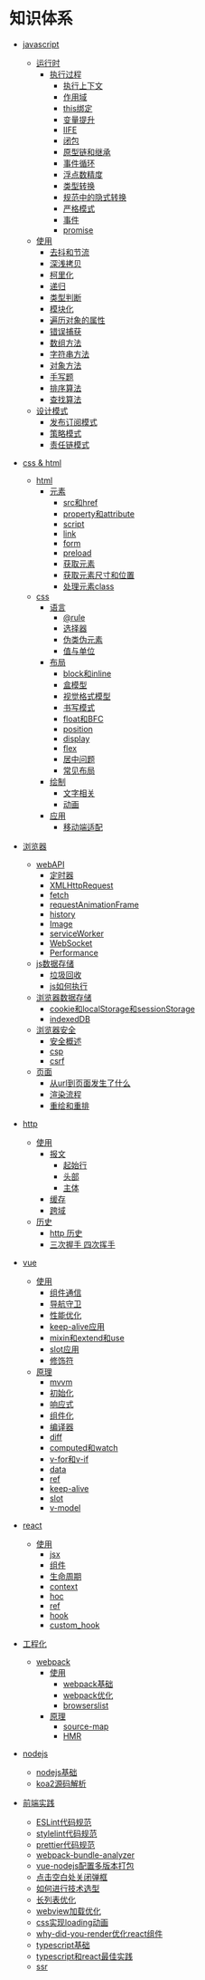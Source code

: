 # 知识体系

- [javascript]()
    - [运行时]()
        - [执行过程]()
            - [执行上下文](./js/execution_context.md)
            - [作用域](./js/scope.md)
            - [this绑定](./js/this.md)
            - [变量提升](./js/hoisting.md)
            - [IIFE](./js/IIFE.md)
            - [闭包](./js/closure.md)
            - [原型链和继承](./js/prototype.md)
            - [事件循环](./js/event_loop.md)
            - [浮点数精度](./js/float.md)
            - [类型转换](./js/conversion.md)
            - [规范中的隐式转换](./js/conversion_specification.md)
            - [严格模式](./js/strict_mode.md)
            - [事件](./js/event.md)
            - [promise](./js/promise.md)
    - [使用]()
        - [去抖和节流](./js/debounce_throttle.md)
        - [深浅拷贝](./js/clone.md)
        - [柯里化](./js/curry.md)
        - [递归](./js/recursion.md)
        - [类型判断](./js/type_check.md)
        - [模块化](./js/module.md)
        - [遍历对象的属性](./js/get_object_key.md)
        - [错误捕获](./js/try_catch.md)
        - [数组方法]()
        - [字符串方法]()
        - [对象方法]()
        - [手写题](./js/achieve_byself.md)
        - [排序算法](./js/sort.md)
        - [查找算法](./js/search.md)
    - [设计模式]()
        - [发布订阅模式](./js/publish_subscribe.md)
        - [策略模式](./js/strategy.md)
        - [责任链模式](./js/chain_of_responsibility.md)

- [css & html]()
    - [html]()
        - [元素]()
            - [src和href](./html_css/src_href.md)
            - [property和attribute](./html_css/property_attribute.md)
            - [script](./html_css/html_script.md)
            - [link](./html_css/html_link.md)
            - [form](./html_css/html_form.md)
            - [preload](./html_css/preload.md)
            - [获取元素](./html_css/get_element.md)
            - [获取元素尺寸和位置](./html_css/get_element_size.md)
            - [处理元素class](./html_css/handle_className.md)
    - [css]()
        - [语言]()
            - [@rule](./html_css/html_at_rule.md)
            - [选择器](./html_css/selectors.md)
            - [伪类伪元素](./html_css/pseudo.md)
            - [值与单位](./html_css/values_and_units.md)
        - [布局]()
            - [block和inline](./html_css/block_inline.md)
            - [盒模型](./html_css/box_model.md)
            - [视觉格式模型](./html_css/visual_formatting_model.md)
            - [书写模式](./html_css/writing_mode.md)
            - [float和BFC](./html_css/float_BFC.md)
            - [position](./html_css/position.md)
            - [display](./html_css/display.md)
            - [flex](./html_css/flex.md)
            - [居中问题](./html_css/in_the_middle.md)
            - [常见布局](./html_css/familiar_layout.md)
        - [绘制]()
            - [文字相关]()
            - [动画]()
        - [应用]()
            - [移动端适配](./html_css/mobile.md)

- [浏览器]()
    - [webAPI]()
        - [定时器](./browser/timer.md)
        - [XMLHttpRequest](./browser/XMLHttpRequest.md)
        - [fetch](./browser/fetch.md)
        - [requestAnimationFrame](./browser/requestAnimationFrame.md)
        - [history](./browser/history.md)
        - [Image](./browser/image.md)
        - [serviceWorker]()
        - [WebSocket]()
        - [Performance]()
    - [js数据存储]()
        - [垃圾回收](./browser/garbage_collection.md)
        - [js如何执行](./browser/js_how_to_run.md)
    - [浏览器数据存储]()
        - [cookie和localStorage和sessionStorage](./browser/cookie_storage.md)
        - [indexedDB]()
    - [浏览器安全]()
        - [安全概述](./browser/security.md)
        - [csp](./browser/csp.md)
        - [csrf](./browser/csrf.md)
    - [页面]()
        - [从url到页面发生了什么](./browser/url_to_page.md)
        - [渲染流程](./browser/browser_render_process.md )
        - [重绘和重排](./browser/repaint_reflow.md)

- [http]()
    - [使用]()
        - [报文]()
            - [起始行](./http/first_line.md)
            - [头部](./http/headers.md)
            - [主体](./http/body.md)
        - [缓存](./http/cache.md)
        - [跨域](./http/cross-domain.md)
    - [历史]()
        - [http 历史](./http/history.md)
        - [三次握手 四次挥手](./http/three_way_handshake.md)

- [vue]()
    - [使用]()
        - [组件通信](./vue/component_communicate.md)
        - [导航守卫](./vue/navigation_guards.md)
        - [性能优化](./vue/performance_optimizing.md)
        - [keep-alive应用](./vue/keep_alive_apply.md)
        - [mixin和extend和use](./vue/mixin_extend_use.md)
        - [slot应用](./vue/slot_apply.md)
        - [修饰符](./vue/modifiers.md)
    - [原理]()
        - [mvvm](./vue/mvvm.md)
        - [初始化](./vue/init.md)
        - [响应式](./vue/reactivity.md)
        - [组件化](./vue/component.md)
        - [编译器](./vue/compiler.md)
        - [diff](./vue/diff.md)
        - [computed和watch](./vue/computed_watch.md)
        - [v-for和v-if](./vue/vfor_vif.md)
        - [data](./vue/data.md)
        - [ref](./vue/ref.md)
        - [keep-alive](./vue/keep_alive.md)
        - [slot](./vue/slot.md)
        - [v-model](./vue/vmodel.md)

- [react]()
    - [使用]()
        - [jsx](./react/jsx.md)
        - [组件](./react/component.md)
        - [生命周期](./react/lifecycle.md)
        - [context](./react/context.md)
        - [hoc](./react/hoc_renderProps_props.children.md)
        - [ref](./react/ref.md)
        - [hook](./react/hook.md)
        - [custom_hook](./react/custom_hook.md)

- [工程化]()
    - [webpack]()
        - [使用]()
            - [webpack基础](./webpack/webpack_base.md)
            - [webpack优化](./webpack/webpack_optimise.md)
            - [browserslist](./webpack/browserslist.md)
        - [原理]()
            - [source-map](./webpack/source-map.md)
            - [HMR](./webpack/hmr.md)


- [nodejs]()
    - [nodejs基础](./nodejs/basic.md)
    - [koa2源码解析](./nodejs/koa2.md)

- [前端实践]()
    - [ESLint代码规范](./frontend_practice/eslint.md)
    - [stylelint代码规范](./frontend_practice/stylelint.md)
    - [prettier代码规范](./frontend_practice/prettier.md)
    - [webpack-bundle-analyzer](./frontend_practice/webpack_bundle_analyzer.md)
    - [vue-nodejs配置多版本打包](./frontend_practice/vue_nodjes_multiple_version.md)
    - [点击空白处关闭弹框](./frontend_practice/click_blank_close.md)
    - [如何进行技术选型](./frontend_practice/select_tech.md)
    - [长列表优化](./frontend_practice/long_list_optimise.md)
    - [webview加载优化](./frontend_practice/webview_optimise.md)
    - [css实现loading动画](./frontend_practice/css3_loading.md)
    - [why-did-you-render优化react组件](./frontend_practice/why-did-you-render.md)
    - [typescript基础](./frontend_practice/ts_basic.md)
    - [typescript和react最佳实践](./frontend_practice/ts_react.md)
    - [ssr]()

